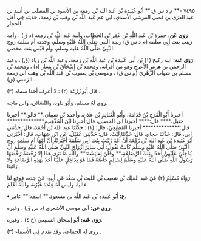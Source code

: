 ٧٤٩٥ -** م د س ق:** أَبُو عُبَيدة بْن عَبد الله بْن زمعة بن الأسود بن المطلب بن أسد بن عبد العزى بن قصي القرشي الأسدي، ابن عم عَبد اللَّه بْن وهب بْن زمعة، حديثه فِي أهل الحجاز.

**رَوَى عَن:** حمزة بْن عَبد اللَّهِ بْن عُمَر بْن الخطاب، وأبيه عَبد اللَّه بْن زمعة (د ق) ، وأمه زينب بنت أَبِي سلمة (م د س ق) ربيبة النبي صَلَّى اللَّهُ عَلَيْهِ وسَلَّمَ، وجدته أم سلمة زوج النَّبِيّ صَلَّى اللَّهُ عليه وسلم، وأم قَيْس بنت محصن.

**رَوَى عَنه:** ابنه ركيح (١) بْن أَبي عُبَيدة بْن عَبد اللَّه بْن زمعة، وعبد اللَّه بْن زياد (ق) ، وعبد الرحمن بن هرمز الأعرج وهو من أقرانه، ومحمد بْن إِسْحَاقَ بْن يسار (د) ، ومحمد بْن مسلم بن شهاب الزُّهْرِيّ (م س ق) ، وموسى بْن يعقوب بْن عَبد اللَّه بْن وهب ابن زمعة الزمعي (ق) .

قال أَبُو زُرْعَة (٢) : لا أعرف أحدا سماه (٣) .

روى لَهُ مسلم، وأَبُو داود، والنَّسَائي، وابن ماجه.

أخبرنا أَبُو الْفَرَجِ بْنُ قُدَامَةَ، وأَبُو الْغَنَائِمِ بْن علان، وأحمد بْن شيبان،** قالو:** أخبرنا حنبل،**** قال:**** أخبرنا ابن الحصين، قال:أخبرنا ابْنُ الْمُذْهِب،************** قال:************** أخبرنا القَطِيعِيّ، قال: (١) : حَدَّثَنَا عَبد الله بْن أَحْمَدَ، قال: حَدَّثني أبي، قال: حَدَّثَنَا حجاج، قال: حَدَّثَنَا لَيْثٌ، قال: حَدَّثَنِي عُقَيْلٌ، عَنِ ابْنِ شِهَابٍ، قال: أَخْبَرَنِي أَبُو عُبَيدة بْن عَبد الله بْن زَمْعَةَ أَنَّ أُمَّهُ زَيْنَبَ بِنْتَ أَبِي سَلْمَةَ أَخْبَرَتْهُ أَنَّ أُمَّهَا أم سلمة زوج النَّبِيّ صَلَّى اللَّهُ عَلَيْهِ وسَلَّمَ كَانَتْ تَقُولُ: أَبَى سَائِرُ أَزْوَاجِ النَّبِيِّ صَلَّى اللَّهُ عَلَيْهِ وسَلَّمَ أَنْ يُدْخِلْنَ عَلَيْهِنَّ أَحَدًا بِتِلْكَ الرَّضَاعَةِ،** وقُلْنَ لِعَائِشَةَ:** واللَّهِ مَا نَرَى هَذَا إِلا رُخْصَةً رَخَّصَهَا رَسُولُ اللَّهِ صَلَّى اللَّهُ عَلَيْهِ وسَلَّمَ لِسَالِمٍ خَاصَّةً فَمَا هُوَ بِدَاخِلٍ عَلَيْنَا أَحَدٌ بِهَذِهِ الرَّضَاعَةِ ولا رَائِينَا.

رَوَاهُ مُسْلِمٌ (٢) عَنْ عَبد المَلِك بْن شعيب بْن الليث بْن سَعْد عَن أَبِيهِ، عَنْ جده، فوقع لنا عاليا، وليس لَهُ عِنْدَهُ غَيْرُهُ، واللَّهُ أَعْلَمُ.

**• ع:** أَبُو عُبَيدة بْن عَبد اللَّهِ بن مسعود،** اسمه:** عامر.

**روى عن:** أبي موسى الأشعري (د س ق) ، وغيره.

**رَوَى عَنه:** أَبُو إسحاق السبيعي (خ ٤) ، وغيره.

روى له الجماعة، وقد تقدم فِي الأَسماء (٣) .
